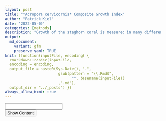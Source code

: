 ```yaml
---
layout: post
title: "*Acropora cervicornis* Composite Growth Index"
author: "Patrick Kiel"
date: '2022-05-09'
categories: [methods]
description: "Growth of the staghorn coral is measured in many different ways. Here I propose a composite indexing methodology to align disparate measurements to deduce genotype-specific influences on growth."
output:
  md_document:
    variant: gfm
    preserve_yaml: TRUE
knit: (function(inputFile, encoding) {
  rmarkdown::render(inputFile, 
  encoding = encoding, 
  output_file = paste0(Sys.Date(), "-",
                        gsub(pattern = "\\.Rmd$",
                              "", basename(inputFile))
                        ,".md"), 
  output_dir = "../_posts") })
always_allow_html: true
---
```


<style type="text/css">
caption {
      color: black;
      font-weight: bold;
      font-size: 1.2em;
}

.tocify-extend-page {
  height: 0 !important;
}
</style>
<script type="text/javascript">
function verify() {
  if (document.getElementById('password').value === 'acropora') {
    document.getElementById('HIDDENDIV').classList.remove("hidden"); 
    document.getElementById('credentials').classList.add("hidden"); // Hide the div containing the credentials
  } else {
    alert('Invalid Password! You cannot view this content.');
    password.setSelectionRange(0, password.value.length);
  }
  return false;
}
</script>
<style type="text/css">
.hidden {
  display: none;
}
</style>
<!-- The password box -->

<div id="credentials">

<input type="text" id="password" onkeydown="if (event.keyCode == 13) verify()" />
<br/>
<input id="button" type="button" value="Show Content" onclick="verify()" />

</div>

<!-- The content we want to show after password -->

<div id="HIDDENDIV" class="hidden" markdown="1">

<iframe src="/notebook/images/compositeGrowth/compositeGrowthIndex.html" height="100%" width="100%" style="border:none; overflow: scroll; position:relative;left:0;width:100%;min-height:100vh;height:100%;">
</iframe>

</div>
